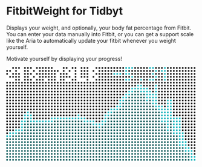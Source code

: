 # FitbitWeight for Tidbyt

Displays your weight, and optionally, your body fat percentage from Fitbit. You can enter your data manually into Fitbit, or you can get a support scale like the Aria to automatically update your fitbit whenever you weight yourself.

Motivate yourself by displaying your progress!

![Spot the Station Applet for Tidbyt](fitbitweight.gif)
